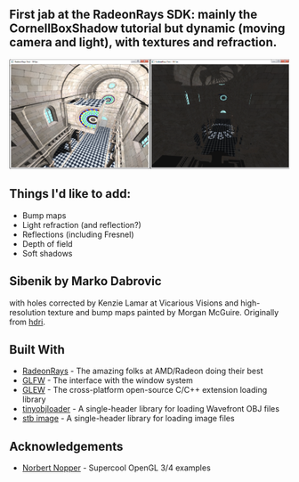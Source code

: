 ## First jab at the RadeonRays SDK: mainly the CornellBoxShadow tutorial but dynamic (moving camera and light), with textures and refraction.

![Sibenik in all its raytracing glory](sibenik.png)

## Things I'd like to add:
* Bump maps
* Light refraction (and reflection?)
* Reflections (including Fresnel)
* Depth of field
* Soft shadows

## Sibenik by Marko Dabrovic

with holes corrected by Kenzie Lamar at Vicarious Visions and high-resolution texture and bump maps painted by Morgan McGuire. Originally from [hdri](http://hdri.cgtechniques.com/~sibenik2/download/).

## Built With
* [RadeonRays](https://github.com/GPUOpen-LibrariesAndSDKs/RadeonRays_SDK) - The amazing folks at AMD/Radeon doing their best
* [GLFW](http://www.glfw.org/) - The interface with the window system
* [GLEW](http://glew.sourceforge.net/) - The cross-platform open-source C/C++ extension loading library
* [tinyobjloader](https://github.com/syoyo/tinyobjloader) - A single-header library for loading Wavefront OBJ files
* [stb image](https://github.com/nothings/stb) - A single-header library for loading image files

## Acknowledgements
* [Norbert Nopper](https://github.com/McNopper) - Supercool OpenGL 3/4 examples
